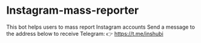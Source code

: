 # Instagram-mass-reporter
This bot helps users to mass report Instagram accounts
Send a message to the address below to receive Telegram: 👉 https://t.me/inshubi
